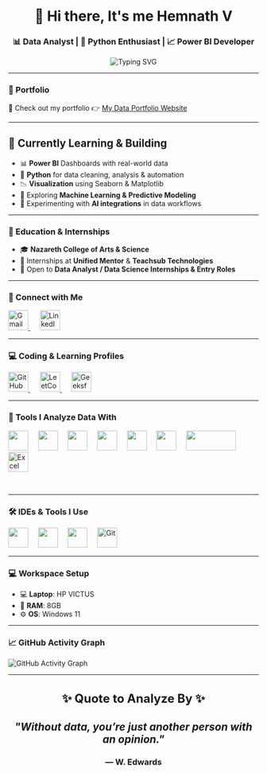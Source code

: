 <h1 align="center">👋 Hi there, It's me Hemnath V</h1>
<h3 align="center">📊 Data Analyst | 🐍 Python Enthusiast | 📈 Power BI Developer</h3>

<p align="center">
  <img src="https://readme-typing-svg.demolab.com?font=Fira+Code&weight=600&size=24&pause=1000&color=00FF00&center=true&vCenter=true&width=600&height=50&lines=Transforming+Data+into+Insights.;Building+Dashboards+%26+Reports.;Always+Learning+%26+Analyzing!" alt="Typing SVG" />
</p>

---

### 🔭 Portfolio  
🚀 Check out my portfolio 👉 [My Data Portfolio Website](https://your-portfolio-link.com)

---

## 🌱 Currently Learning & Building  
- 📊 **Power BI** Dashboards with real-world data  
- 🐍 **Python** for data cleaning, analysis & automation  
- 📉 **Visualization** using Seaborn & Matplotlib  
- 🧠 Exploring **Machine Learning & Predictive Modeling**  
- 🤖 Experimenting with **AI integrations** in data workflows  

---

### 🏫 Education & Internships  
- 🎓 **Nazareth College of Arts & Science**  
- 💼 Internships at **Unified Mentor** & **Teachsub Technologies**  
- 🚪 Open to **Data Analyst / Data Science Internships & Entry Roles**  

---

### 🤝 Connect with Me

<p align="left">
  <a href="mailto:hemnathvrx@gmail.com">
    <img src="https://img.icons8.com/fluency/48/gmail-new.png" width="40" height="40" alt="Gmail"/>
  </a>    
  <a href="https://www.linkedin.com/in/hemnathv-data-analyst-junior-scientist-coimbatore-fresher-sql-powerbi/" target="_blank">
    <img src="https://img.icons8.com/fluency/48/linkedin.png" width="40" height="40" alt="LinkedIn"/>
  </a>
</p>

---

### 💻 Coding & Learning Profiles

<p align="left">
  <a href="https://github.com/Hemnath-V" target="_blank">
    <img src="https://img.icons8.com/ios-filled/50/000000/github.png" width="40" height="40" alt="GitHub"/>
  </a>    
  <a href="https://leetcode.com/u/Hemnath-V/" target="_blank">
    <img src="https://upload.wikimedia.org/wikipedia/commons/1/19/LeetCode_logo_black.png" width="40" height="40" alt="LeetCode"/>
  </a>    
  <a href="https://www.geeksforgeeks.org/user/hemnath_v/?ref=header_profile" target="_blank">
    <img src="https://upload.wikimedia.org/wikipedia/commons/4/43/GeeksforGeeks.svg" width="40" height="40" alt="GeeksforGeeks"/>
  </a>
</p>

---

### 🧠 Tools I Analyze Data With

<p align="left">
  <img src="https://cdn.jsdelivr.net/gh/devicons/devicon/icons/python/python-original.svg" width="40" height="40"/>    
  <img src="https://img.icons8.com/color/48/power-bi.png" width="40" height="40"/>    
  <img src="https://cdn.jsdelivr.net/gh/devicons/devicon/icons/mysql/mysql-original.svg" width="40" height="40"/>    
  <img src="https://cdn.jsdelivr.net/gh/devicons/devicon/icons/pandas/pandas-original.svg" width="40" height="40"/>    
  <img src="https://cdn.jsdelivr.net/gh/devicons/devicon/icons/numpy/numpy-original.svg" width="40" height="40"/>    
  <img src="https://cdn.jsdelivr.net/gh/devicons/devicon/icons/matplotlib/matplotlib-original.svg" width="40" height="40"/>    
  <img src="https://seaborn.pydata.org/_static/logo-wide-lightbg.svg" width="100" height="40"/>    
  <img src="https://cdn.jsdelivr.net/gh/simple-icons/simple-icons/icons/microsoftexcel.svg" width="40" height="40" alt="Excel"/>

 
</p>

---

### 🛠️ IDEs & Tools I Use

<p align="left">
  <img src="https://cdn.jsdelivr.net/gh/devicons/devicon/icons/vscode/vscode-original.svg" width="40" height="40"/> &nbsp;&nbsp;&nbsp;
  <img src="https://cdn.jsdelivr.net/gh/devicons/devicon/icons/jupyter/jupyter-original.svg" width="40" height="40"/> &nbsp;&nbsp;&nbsp;
  <img src="https://img.icons8.com/color/48/000000/google-colab.png" width="40" height="40"/> &nbsp;&nbsp;&nbsp;
  <img src="https://cdn.jsdelivr.net/gh/devicons/devicon/icons/git/git-original.svg" width="40" height="40" alt="Git"/>
</p>

---

### 💻 Workspace Setup  

- 💻 **Laptop**: HP VICTUS  
- 🧠 **RAM**: 8GB  
- ⚙️ **OS**: Windows 11  

---

### 📈 GitHub Activity Graph

<picture>
  <source srcset="https://github-readme-activity-graph.vercel.app/graph?username=Hemnath-V&theme=github-compact&color=ffffff&line=ffffff&point=ffffff&bg_color=000000&hide_border=true" media="(prefers-color-scheme: dark)">
  <img src="https://github-readme-activity-graph.vercel.app/graph?username=Hemnath-V&theme=github-compact&color=000000&line=000000&point=000000&bg_color=ffffff&hide_border=true" alt="GitHub Activity Graph">
</picture>

---

<h3 align="center" style="font-size: 1.5rem">✨ <strong>Quote to Analyze By</strong> ✨</h3>

<h2 align="center"><em>"Without data, you’re just another person with an opinion."</em></h2>
<h3 align="center">— W. Edwards</h3>

